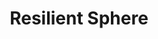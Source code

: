 ---
title: "Resilient Sphere"
permalink: /spells/resilient-sphere/
tags:
  - Spell
  - 4th Level
  - Evocation
available_for:
  - Wizard
level: "4th Level"
school: "Evocation"
range: "30 ft"
comp:
  - V
  - S
  - M
material: "a hemispherical piece of clear crystal and a matching hemispherical piece of gum arabic."
duration: "1 Minute"
concentration: true
attack: "DEX Save"
description: |
  A sphere of shimmering force encloses a creature or object of Large size or smaller within range. An unwilling creature must make a dexterity saving throw. On a failed save, the creature is enclosed for the duration.

  Nothing--not physical objects, energy, or other spell effects--can pass through the barrier, in or out, though a creature in the sphere can breathe there. The sphere is immune to all damage, and a creature or object inside can't be damaged by attacks or effects originating from outside, nor can a creature inside the sphere damage anything outside it.

  The sphere is weightless and just large enough to contain the creature or object inside. An enclosed creature can use its action to push against the sphere's walls and thus roll the sphere at up to half the creature's speed. Similarly, the globe can be picked up and moved by other creatures.

  A disintegrate spell targeting the globe destroys it without harming anything inside it.
excerpt: "A sphere of shimmering force encloses a creature or object of Large size or smaller within range."
source: "Basic Rules"
---